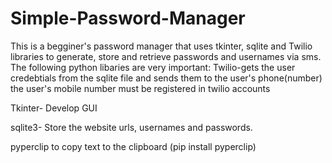 # Simple-Password-Manager
This is a begginer's password manager that uses tkinter, sqlite and Twilio libraries to generate, store and retrieve passwords and usernames via sms.
The following python libaries are very important:
  Twilio-gets the user credebtials from the sqlite file and sends them to the user's phone(number)
  the user's mobile number must be registered in twilio accounts
  
  Tkinter- Develop GUI 
  
  sqlite3- Store the website urls, usernames and passwords.
  
  pyperclip to copy text to the clipboard
  (pip install pyperclip)
